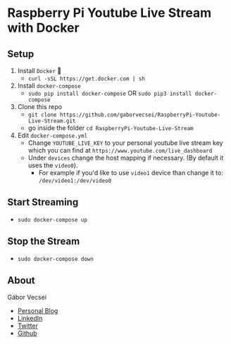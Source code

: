 # Raspberry Pi Youtube Live Stream with Docker

## Setup

1. Install `Docker` 🐳
    - `curl -sSL https://get.docker.com | sh`
2. Install `docker-compose`
    - `sudo pip install docker-compose` OR `sudo pip3 install docker-compose`
3. Clone this repo
    - `git clone https://github.com/gaborvecsei/RaspberryPi-Youtube-Live-Stream.git`
    - go inside the folder `cd RaspberryPi-Youtube-Live-Stream`
4. Edit `docker-compose.yml`
    - Change `YOUTUBE_LIVE_KEY` to your personal youtube live stream key which you can find at `https://www.youtube.com/live_dashboard`
    - Under `devices` change the host mapping if necessary. (By default it uses the `video0`).
      - For example if you'd like to use `video1` device than change it to: `/dev/video1:/dev/video0`
      
## Start Streaming

- `sudo docker-compose up`

## Stop the Stream

- `sudo docker-compose down`

## About

Gábor Vecsei

- [Personal Blog](https://gaborvecsei.wordpress.com/)
- [LinkedIn](https://www.linkedin.com/in/gaborvecsei)
- [Twitter](https://twitter.com/GAwesomeBE)
- [Github](https://github.com/gaborvecsei)

